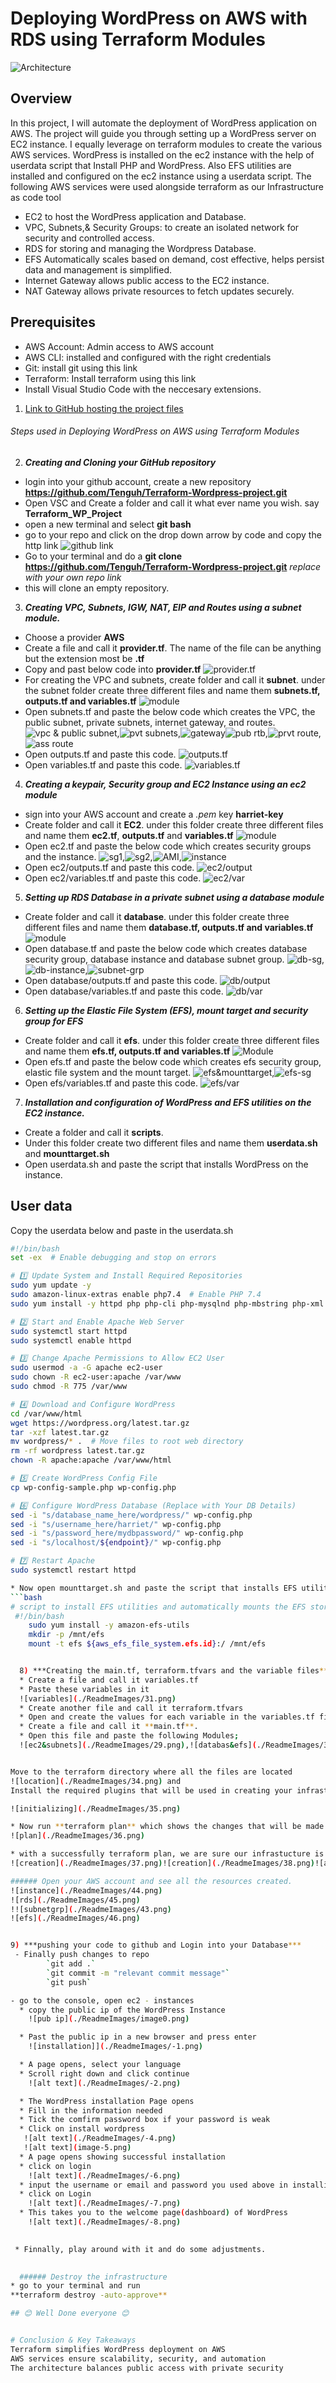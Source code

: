 # Deploying WordPress on AWS with RDS using Terraform Modules

![Architecture](<ReadmeImages/WordPress with File share and RDS MySQL Database.jpg>)
## Overview
 In this project, I will automate the deployment of WordPress application on AWS. The project will guide you through setting up a WordPress server on EC2 instance. I equally leverage on terraform modules to create the various AWS services. WordPress is installed on the ec2 instance with the help of userdata script that Install PHP and WordPress. Also EFS utilities are installed and configured on the ec2 instance using a userdata script. The following AWS services were used alongside terraform as our Infrastructure as code tool 
  * EC2 to host the WordPress application and Database.
  * VPC, Subnets,& Security Groups: to create an isolated network for security and controlled access.
  * RDS for storing and managing the Wordpress Database.
  * EFS Automatically scales based on demand, cost effective, helps persist data and management is simplified.
  * Internet Gateway allows public access to the EC2 instance.
  * NAT Gateway allows private resources to fetch updates securely.
  
  

  ## Prerequisites
  * AWS Account:  Admin access to AWS account
  * AWS CLI: installed and configured with the right credentials
  * Git: install git using this link
  * Terraform: Install terraform using this link
  * Install Visual Studio Code with the neccesary extensions.
 

1) [Link to  GitHub hosting the project files](https://github.com/Tenguh/Terraform-Wordpress-project.git)     


###### Steps used in Deploying WordPress on AWS using Terraform Modules

  2) ***Creating and Cloning your GitHub repository*** 
  * login into your github account, create a new repository **https://github.com/Tenguh/Terraform-Wordpress-project.git**
  * Open VSC and Create a folder and call it what ever name you wish. say **Terraform_WP_Project**
  * open a new terminal and select **git bash**
  * go to your repo and click on the drop down arrow by code and copy the http link
  ![github link](./ReadmeImages/4.png)
  * Go to your terminal and do a **git clone https://github.com/Tenguh/Terraform-Wordpress-project.git** *replace with your own repo link*
  * this will clone an empty repository.

  3) ***Creating VPC, Subnets, IGW, NAT, EIP and Routes using a subnet module.***
  * Choose a provider **AWS**
  * Create a file and call it **provider.tf**. The name of the file can be anything but the extension most be **.tf**
  * Copy and past below code into **provider.tf** 
  ![provider.tf](./ReadmeImages/5.png)
  * For creating the VPC and subnets, create folder and call it **subnet**. under the subnet folder create three different files and name them **subnets.tf, outputs.tf and variables.tf** 
  ![module](./ReadmeImages/18.png)
  * Open subnets.tf and paste the below code which creates the VPC, the public subnet, private subnets, internet gateway, and routes.
  ![vpc & public subnet](./ReadmeImages/9.png),![pvt subnets](./ReadmeImages/6.png),![gateway](./ReadmeImages/10.png)![pub rtb](./ReadmeImages/11.png),![prvt route](./ReadmeImages/12.png),![ass route](./ReadmeImages/13.png)
  * Open outputs.tf and paste this code.
  ![outputs.tf](./ReadmeImages/7.png) 
  * Open variables.tf and paste this code.
  ![variables.tf](./ReadmeImages/8.png)
  

  4) ***Creating a keypair, Security group and EC2 Instance using an ec2 module***
  * sign into your AWS account and create a *.pem* key **harriet-key**
  * Create folder and call it **EC2**. under this folder create three different files and name them **ec2.tf**, **outputs.tf** and **variables.tf** 
  ![module](./ReadmeImages/17.png)
  * Open ec2.tf and paste the below code which creates security groups and the instance.
  ![sg1](image.png),![sg2](./ReadmeImages/1.png),![AMI](./ReadmeImages/2.png),![instance](image-14.png)
  * Open ec2/outputs.tf and paste this code. 
  ![ec2/output](./ReadmeImages/15.png)
  * Open ec2/variables.tf and paste this code.
  ![ec2/var](./ReadmeImages/16.png)
   

  5) ***Setting up RDS Database in a private subnet using a database module***
  * Create folder and call it **database**. under this folder create three different files and name them **database.tf, outputs.tf and variables.tf** 
  ![module](./ReadmeImages/19.png)
  * Open database.tf and paste the below code which creates database security group, database instance and database subnet group. 
  ![db-sg](./ReadmeImages/20.png),![db-instance](./ReadmeImages/21.png),![subnet-grp](./ReadmeImages/22.png)
  * Open database/outputs.tf and paste this code. 
  ![db/output](./ReadmeImages/23.png)
  * Open database/variables.tf and paste this code. 
  ![db/var](./ReadmeImages/24.png)


  6) ***Setting up the Elastic File System (EFS), mount target and security group for EFS***
  - Create folder and call it **efs**. under this folder create three different files and name them **efs.tf, outputs.tf and variables.tf**
  ![Module](./ReadmeImages/25.png)
  - Open efs.tf and paste the below code which creates efs security group, elastic file system and the mount target.
  ![efs&mounttarget](./ReadmeImages/26.png),![efs-sg](./ReadmeImages/27.png)
  - Open efs/variables.tf and paste this code.
  ![efs/var](./ReadmeImages/28.png)
  

  7) ***Installation and configuration of WordPress and EFS utilities on the EC2 instance.***
  * Create a folder and call it **scripts**. 
  * Under this folder create two different files and name them **userdata.sh** and **mounttarget.sh**
  * Open userdata.sh and paste the script that installs WordPress on the instance.
  ## User data 
 Copy the userdata below and paste in the userdata.sh
 
```bash
#!/bin/bash
set -ex  # Enable debugging and stop on errors

# 1️⃣ Update System and Install Required Repositories
sudo yum update -y
sudo amazon-linux-extras enable php7.4  # Enable PHP 7.4
sudo yum install -y httpd php php-cli php-mysqlnd php-mbstring php-xml mariadb105

# 2️⃣ Start and Enable Apache Web Server
sudo systemctl start httpd
sudo systemctl enable httpd

# 3️⃣ Change Apache Permissions to Allow EC2 User
sudo usermod -a -G apache ec2-user
sudo chown -R ec2-user:apache /var/www
sudo chmod -R 775 /var/www

# 4️⃣ Download and Configure WordPress
cd /var/www/html
wget https://wordpress.org/latest.tar.gz
tar -xzf latest.tar.gz
mv wordpress/* .  # Move files to root web directory
rm -rf wordpress latest.tar.gz
chown -R apache:apache /var/www/html

# 5️⃣ Create WordPress Config File
cp wp-config-sample.php wp-config.php

# 6️⃣ Configure WordPress Database (Replace with Your DB Details)
sed -i "s/database_name_here/wordpress/" wp-config.php
sed -i "s/username_here/harriet/" wp-config.php
sed -i "s/password_here/mydbpassword/" wp-config.php
sed -i "s/localhost/${endpoint}/" wp-config.php

# 7️⃣ Restart Apache
sudo systemctl restart httpd

* Now open mounttarget.sh and paste the script that installs EFS utilities and automatically mounts the EFS storage on the instance.
```bash
# script to install EFS utilities and automatically mounts the EFS storage at /mnt/efs.
 #!/bin/bash
    sudo yum install -y amazon-efs-utils
    mkdir -p /mnt/efs
    mount -t efs ${aws_efs_file_system.efs.id}:/ /mnt/efs


  8) ***Creating the main.tf, terraform.tfvars and the variable files***
  * Create a file and call it variables.tf
  * Paste these variables in it 
  ![variables](./ReadmeImages/31.png)
  * Create another file and call it terraform.tfvars
  * Open and create the values for each variable in the variables.tf file we just created.*
  * Create a file and call it **main.tf**.
  * Open this file and paste the following Modules; 
  ![ec2&subnets](./ReadmeImages/29.png),![databas&efs](./ReadmeImages/30.png)


Move to the terraform directory where all the files are located 
![location](./ReadmeImages/34.png) and 
Install the required plugins that will be used in creating your infrastructure on AWS by running the command **terraform init**

![initializing](./ReadmeImages/35.png)

* Now run **terraform plan** which shows the changes that will be made to your infrastructure.
![plan](./ReadmeImages/36.png)

* with a successfully terraform plan, we are sure our infrastucture is ok so we can now run ***terraform apply -auto-approve*** to create the infrastructure in AWS.
![creation](./ReadmeImages/37.png)![creation](./ReadmeImages/38.png)![alt text](./ReadmeImages/39.png)

###### Open your AWS account and see all the resources created.
![instance](./ReadmeImages/44.png)
![rds](./ReadmeImages/45.png)
!![subnetgrp](./ReadmeImages/43.png)
![efs](./ReadmeImages/46.png)


9) ***pushing your code to github and Login into your Database***
 - Finally push changes to repo
        `git add .`
        `git commit -m "relevant commit message"`
        `git push`

- go to the console, open ec2 - instances
  * copy the public ip of the WordPress Instance
    ![pub ip](./ReadmeImages/image0.png)

  * Past the public ip in a new browser and press enter
    ![installation]](./ReadmeImages/-1.png)

  * A page opens, select your language
  * Scroll right down and click continue
    ![alt text](./ReadmeImages/-2.png)

  * The WordPress installation Page opens
  * Fill in the information needed
  * Tick the comfirm password box if your password is weak
  * Click on install wordpress
   ![alt text](./ReadmeImages/-4.png)
   ![alt text](image-5.png)
  * A page opens showing successful installation
  * click on login
    ![alt text](./ReadmeImages/-6.png)
  * input the username or email and password you used above in installing wordpress
  * click on Login
    ![alt text](./ReadmeImages/-7.png)
  * This takes you to the welcome page(dashboard) of WordPress
    ![alt text](./ReadmeImages/-8.png)

        
 * Finnally, play around with it and do some adjustments.
        

  ###### Destroy the infrastructure
* go to your terminal and run 
**terraform destroy -auto-approve**

## 😊 Well Done everyone 😊


# Conclusion & Key Takeaways
Terraform simplifies WordPress deployment on AWS
AWS services ensure scalability, security, and automation
The architecture balances public access with private security















